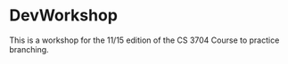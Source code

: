 # DevWorkshop
This is a workshop for the 11/15 edition of the CS 3704 Course to practice branching.
